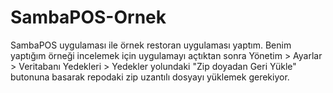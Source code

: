 # SambaPOS-Ornek

SambaPOS uygulaması ile örnek restoran uygulaması yaptım. Benim yaptığım örneği incelemek için uygulamayı açtıktan sonra
Yönetim > Ayarlar > Veritabanı Yedekleri > Yedekler yolundaki "Zip doyadan Geri Yükle" butonuna basarak repodaki zip uzantılı dosyayı yüklemek gerekiyor.
